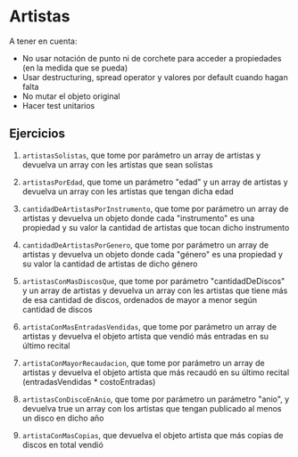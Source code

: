 # Artistas

A tener en cuenta:

- No usar notación de punto ni de corchete para acceder a propiedades (en la medida que se pueda)
- Usar destructuring, spread operator y valores por default cuando hagan falta
- No mutar el objeto original
- Hacer test unitarios

## Ejercicios

1. `artistasSolistas`, que tome por parámetro un array de artistas y devuelva un array con les artistas que sean solistas

2. `artistasPorEdad`, que tome un parámetro "edad" y un array de artistas y devuelva un array con les artistas que tengan dicha edad

3. `cantidadDeArtistasPorInstrumento`, que tome por parámetro un array de artistas y devuelva un objeto donde cada "instrumento" es una propiedad y su valor la cantidad de artistas que tocan dicho instrumento

4. `cantidadDeArtistasPorGenero`, que tome por parámetro un array de artistas y devuelva un objeto donde cada "género" es una propiedad y su valor la cantidad de artistas de dicho género

5. `artistasConMasDiscosQue`, que tome por parámetro "cantidadDeDiscos" y un array de artistas y devuelva un array con les artistas que tiene más de esa cantidad de discos, ordenados de mayor a menor según cantidad de discos

6. `artistaConMasEntradasVendidas`, que tome por parámetro un array de artistas y devuelva el objeto artista que vendió más entradas en su último recital

7. `artistaConMayorRecaudacion`, que tome por parámetro un array de artistas y devuelva el objeto artista que más recaudó en su último recital (entradasVendidas \* costoEntradas)

8. `artistasConDiscoEnAnio`, que tome por parámetro un parámetro "anio", y devuelva true un array con los artistas que tengan publicado al menos un disco en dicho año

9. `artistaConMasCopias`, que devuelva el objeto artista que más copias de discos en total vendió
